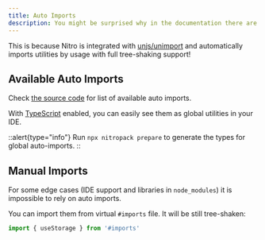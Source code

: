 ```yaml
---
title: Auto Imports
description: You might be surprised why in the documentation there are no import statements.
---
```


This is because Nitro is integrated with [unjs/unimport](https://github.com/unjs/unimport) and automatically imports utilities by usage with full tree-shaking support!

## Available Auto Imports

Check [the source code](https://github.com/unjs/nitro/blob/main/src/imports.ts) for list of available auto imports.

With [TypeScript](/guide/introduction/typescript) enabled, you can easily see them as global utilities in your IDE.

::alert{type="info"}
Run `npx nitropack prepare` to generate the types for global auto-imports.
::

## Manual Imports

For some edge cases (IDE support and libraries in `node_modules`) it is impossible to rely on auto imports.

You can import them from virtual `#imports` file. It will be still tree-shaken:

```js
import { useStorage } from '#imports'
```
